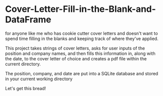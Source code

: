 # Cover-Letter-Fill-in-the-Blank-and-DataFrame
for anyone like me who has cookie cutter cover letters and doesn't want to spend time filling in the blanks and keeping track of where they've applied.

This project takes strings of cover letters, asks for user inputs of the position and company names, and then fills this information in, along with the date, to the cover letter of choice and creates a pdf file within the current directory. 

The position, company, and date are put into a SQLite database and stored in your current working directory

Let's get this bread!
